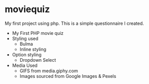# moviequiz
My first project using php. This is a simple questionnaire I created.
  

<div class="navbar">
    <ul>
        <li><a id="red"></a>My First PHP movie quiz</a></li>
        <li><a id="blue">Styling used</a>
        <ul>
            <li><a>Bulma</a></li>
            <li>Inline styling</li>
        </ul>
        </li>    
        <li><a id="green">Option styling</a>
            <ul>
                <li>Dropdown Select</li>
            </ul>
        </li>
        <li><a id="orange">Media Used</a>
            <ul>
                <li><a>GIFS from media.giphy.com</a></li>
                <li><a>Images sourced from Google Images & Pexels</a></li>
            </ul>
        </li>        
    </ul>
</div>
